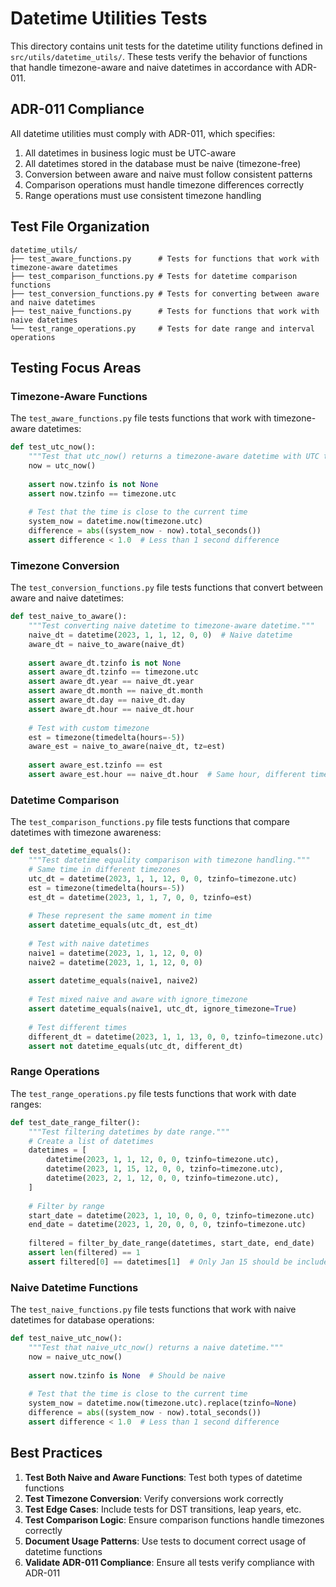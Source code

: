 # Datetime Utilities Tests

This directory contains unit tests for the datetime utility functions defined in `src/utils/datetime_utils/`. These tests verify the behavior of functions that handle timezone-aware and naive datetimes in accordance with ADR-011.

## ADR-011 Compliance

All datetime utilities must comply with ADR-011, which specifies:

1. All datetimes in business logic must be UTC-aware
2. All datetimes stored in the database must be naive (timezone-free)
3. Conversion between aware and naive must follow consistent patterns
4. Comparison operations must handle timezone differences correctly
5. Range operations must use consistent timezone handling

## Test File Organization

```tree
datetime_utils/
├── test_aware_functions.py      # Tests for functions that work with timezone-aware datetimes
├── test_comparison_functions.py # Tests for datetime comparison functions
├── test_conversion_functions.py # Tests for converting between aware and naive datetimes
├── test_naive_functions.py      # Tests for functions that work with naive datetimes
└── test_range_operations.py     # Tests for date range and interval operations
```

## Testing Focus Areas

### Timezone-Aware Functions

The `test_aware_functions.py` file tests functions that work with timezone-aware datetimes:

```python
def test_utc_now():
    """Test that utc_now() returns a timezone-aware datetime with UTC timezone."""
    now = utc_now()
    
    assert now.tzinfo is not None
    assert now.tzinfo == timezone.utc
    
    # Test that the time is close to the current time
    system_now = datetime.now(timezone.utc)
    difference = abs((system_now - now).total_seconds())
    assert difference < 1.0  # Less than 1 second difference
```

### Timezone Conversion

The `test_conversion_functions.py` file tests functions that convert between aware and naive datetimes:

```python
def test_naive_to_aware():
    """Test converting naive datetime to timezone-aware datetime."""
    naive_dt = datetime(2023, 1, 1, 12, 0, 0)  # Naive datetime
    aware_dt = naive_to_aware(naive_dt)
    
    assert aware_dt.tzinfo is not None
    assert aware_dt.tzinfo == timezone.utc
    assert aware_dt.year == naive_dt.year
    assert aware_dt.month == naive_dt.month
    assert aware_dt.day == naive_dt.day
    assert aware_dt.hour == naive_dt.hour
    
    # Test with custom timezone
    est = timezone(timedelta(hours=-5))
    aware_est = naive_to_aware(naive_dt, tz=est)
    
    assert aware_est.tzinfo == est
    assert aware_est.hour == naive_dt.hour  # Same hour, different timezone
```

### Datetime Comparison

The `test_comparison_functions.py` file tests functions that compare datetimes with timezone awareness:

```python
def test_datetime_equals():
    """Test datetime equality comparison with timezone handling."""
    # Same time in different timezones
    utc_dt = datetime(2023, 1, 1, 12, 0, 0, tzinfo=timezone.utc)
    est = timezone(timedelta(hours=-5))
    est_dt = datetime(2023, 1, 1, 7, 0, 0, tzinfo=est)
    
    # These represent the same moment in time
    assert datetime_equals(utc_dt, est_dt)
    
    # Test with naive datetimes
    naive1 = datetime(2023, 1, 1, 12, 0, 0)
    naive2 = datetime(2023, 1, 1, 12, 0, 0)
    
    assert datetime_equals(naive1, naive2)
    
    # Test mixed naive and aware with ignore_timezone
    assert datetime_equals(naive1, utc_dt, ignore_timezone=True)
    
    # Test different times
    different_dt = datetime(2023, 1, 1, 13, 0, 0, tzinfo=timezone.utc)
    assert not datetime_equals(utc_dt, different_dt)
```

### Range Operations

The `test_range_operations.py` file tests functions that work with date ranges:

```python
def test_date_range_filter():
    """Test filtering datetimes by date range."""
    # Create a list of datetimes
    datetimes = [
        datetime(2023, 1, 1, 12, 0, 0, tzinfo=timezone.utc),
        datetime(2023, 1, 15, 12, 0, 0, tzinfo=timezone.utc),
        datetime(2023, 2, 1, 12, 0, 0, tzinfo=timezone.utc),
    ]
    
    # Filter by range
    start_date = datetime(2023, 1, 10, 0, 0, 0, tzinfo=timezone.utc)
    end_date = datetime(2023, 1, 20, 0, 0, 0, tzinfo=timezone.utc)
    
    filtered = filter_by_date_range(datetimes, start_date, end_date)
    assert len(filtered) == 1
    assert filtered[0] == datetimes[1]  # Only Jan 15 should be included
```

### Naive Datetime Functions

The `test_naive_functions.py` file tests functions that work with naive datetimes for database operations:

```python
def test_naive_utc_now():
    """Test that naive_utc_now() returns a naive datetime."""
    now = naive_utc_now()
    
    assert now.tzinfo is None  # Should be naive
    
    # Test that the time is close to the current time
    system_now = datetime.now(timezone.utc).replace(tzinfo=None)
    difference = abs((system_now - now).total_seconds())
    assert difference < 1.0  # Less than 1 second difference
```

## Best Practices

1. **Test Both Naive and Aware Functions**: Test both types of datetime functions
2. **Test Timezone Conversion**: Verify conversions work correctly
3. **Test Edge Cases**: Include tests for DST transitions, leap years, etc.
4. **Test Comparison Logic**: Ensure comparison functions handle timezones correctly
5. **Document Usage Patterns**: Use tests to document correct usage of datetime functions
6. **Validate ADR-011 Compliance**: Ensure all tests verify compliance with ADR-011
